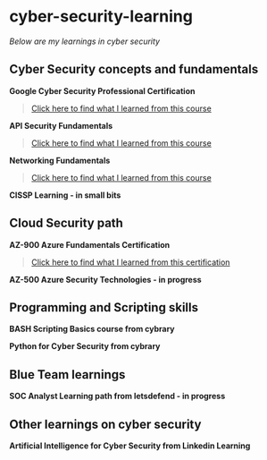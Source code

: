 # cyber-security-learning

*Below are my learnings in cyber security*

## Cyber Security concepts and fundamentals

**Google Cyber Security Professional Certification**
> [Click here to find what I learned from this course](https://github.com/ssamarasam/cyber-security-learning/blob/177c1078c0ad4a374d1103c3ce13ae6910c5d51d/Google%20Cyber%20Security%20Professional%20Certification.md)

**API Security Fundamentals**
> [Click here to find what I learned from this course](https://github.com/ssamarasam/cyber-security-learning/blob/9cdc2ec28feda2e387072f0149add26cbbe1defa/API%20Security%20Fundamentals%20Course.md)

**Networking Fundamentals**
> [Click here to find what I learned from this course](https://github.com/ssamarasam/cyber-security-learning/blob/e10bdc1cb0f84deefce64bc2455a993dae0a0aee/Networking/Networking%20Fundamentals.md)


**CISSP Learning - in small bits**



## Cloud Security path

**AZ-900 Azure Fundamentals Certification**
> [Click here to find what I learned from this certification](https://github.com/ssamarasam/cyber-security-learning/blob/87bdd38a203c4e63f443c8e5f9368c7eb8196388/AZ-900%20Azure%20Fundamentals%20Certification.md)

**AZ-500 Azure Security Technologies - in progress**



## Programming and Scripting skills

**BASH Scripting Basics course from cybrary**

**Python for Cyber Security from cybrary**



## Blue Team learnings

**SOC Analyst Learning path from letsdefend - in progress**



## Other learnings on cyber security 

**Artificial Intelligence for Cyber Security from Linkedin Learning**
